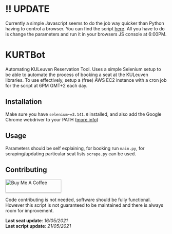 
# !! UPDATE
Currently a simple Javascript seems to do the job way quicker than Python having to control a browser. You can find the script [here](https://github.com/oliviervandenryt/KURTBot/blob/master/KURTBot.js). All you have to do is change the parameters and run it in your browsers JS console at 6:00PM.

# KURTBot
Automating KULeuven Reservation Tool. Uses a simple Selenium setup to be able to automate the process of booking a seat at the KULeuven libraries. To use effectively, setup a (free) AWS EC2 instance with a cron job for the script at 6PM GMT+2 each day.

## Installation
Make sure you have `selenium~=3.141.0` installed, and also add the Google Chrome webdriver to your PATH ([more info](https://chromedriver.chromium.org/getting-started))
## Usage
Parameters should be self explaining, for booking run `main.py`, for scraping/updating particular seat lists `scrape.py` can be used.
## Contributing
<a href="https://www.buymeacoffee.com/olivierv" target="_blank"><img src="https://www.buymeacoffee.com/assets/img/custom_images/yellow_img.png" alt="Buy Me A Coffee" style="height: 41px !important;width: 174px !important;box-shadow: 0px 3px 2px 0px rgba(190, 190, 190, 0.5) !important;-webkit-box-shadow: 0px 3px 2px 0px rgba(190, 190, 190, 0.5) !important;" ></a>

Code contributing is not needed, software should be fully functional. However this script is not guaranteed to be maintained and there is always room for improvement.  
  
**Last seat update**: *16/05/2021*  
**Last script update**: *21/05/2021*

